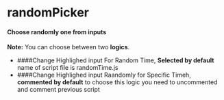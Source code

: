 # randomPicker
#### Choose randomly one from inputs

 **Note:** You can choose between two  **logics**. 
 - ####Change Highlighed input For Random Time, **Selected by default**
 name of script file is randomTime.js
- ####Change Highlighed input Raandomly for Specific Timeh, **commented by default**
 to choose this logic you need to uncommented and comment previous script
